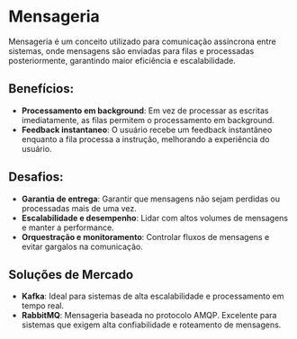 # Mensageria
Mensageria é um conceito utilizado para comunicação assíncrona entre sistemas, onde mensagens são enviadas para filas e processadas posteriormente, garantindo maior eficiência e escalabilidade.

## Benefícios:
- **Processamento em background**: Em vez de processar as escritas imediatamente, as filas permitem o processamento em background.
- **Feedback instantaneo**: O usuário recebe um feedback instantâneo enquanto a fila processa a instrução, melhorando a experiência do usuário.

## Desafios:
- **Garantia de entrega**: Garantir que mensagens não sejam perdidas ou processadas mais de uma vez.
- **Escalabilidade e desempenho**: Lidar com altos volumes de mensagens e manter a performance.
- **Orquestração e monitoramento**: Controlar fluxos de mensagens e evitar gargalos na comunicação.

## Soluções de Mercado
- **Kafka**: Ideal para sistemas de alta escalabilidade e processamento em tempo real.
- **RabbitMQ**: Mensageria baseada no protocolo AMQP. Excelente para sistemas que exigem alta confiabilidade e roteamento de mensagens.
